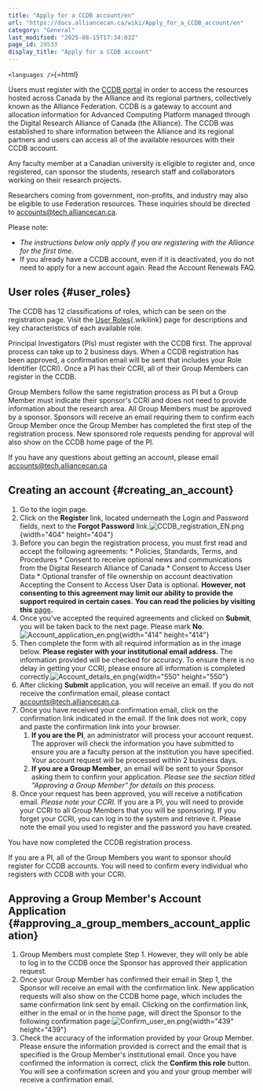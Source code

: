 ```yaml
---
title: "Apply for a CCDB account/en"
url: "https://docs.alliancecan.ca/wiki/Apply_for_a_CCDB_account/en"
category: "General"
last_modified: "2025-08-15T17:34:03Z"
page_id: 29533
display_title: "Apply for a CCDB account"
---
```


`<languages />`{=html}

Users must register with the [CCDB portal](https://ccdb.alliancecan.ca/security/login) in order to access the resources hosted across Canada by the Alliance and its regional partners, collectively known as the Alliance Federation. ﻿CCDB is a gateway to account and allocation information for Advanced Computing Platform managed through the Digital Research Alliance of Canada (the Alliance). The CCDB was established to share information between the Alliance and its regional partners and users can access all of the available resources with their CCDB account.

Any faculty member at a Canadian university is eligible to register and, once registered, can sponsor the students, research staff and collaborators working on their research projects.

Researchers coming from government, non-profits, and industry may also be eligible to use Federation resources. These inquiries should be directed to accounts@tech.alliancecan.ca.

Please note:

- *The instructions below only apply if you are registering with the Alliance for the first time.*
- If you already have a CCDB account, even if it is deactivated, you do not need to apply for a new account again. Read the Account Renewals FAQ.

## User roles {#user_roles}

The CCDB has 12 classifications of roles, which can be seen on the registration page. Visit the [User Roles](https://docs.alliancecan.ca/User_roles_to_access_resources_and_services_of_the_Alliance_Federation "User Roles"){.wikilink} page for descriptions and key characteristics of each available role.

Principal Investigators (PIs) must register with the CCDB first. The approval process can take up to 2 business days. When a CCDB registration has been approved, a confirmation email will be sent that includes your Role Identifier (CCRI). Once a PI has their CCRI, all of their Group Members can register in the CCDB.

Group Members follow the same registration process as PI but a Group Member must indicate their sponsor's CCRI and does not need to provide information about the research area. All Group Members must be approved by a sponsor. Sponsors will receive an email requiring them to confirm each Group Member once the Group Member has completed the first step of the registration process. New sponsored role requests pending for approval will also show on the CCDB home page of the PI.

If you have any questions about getting an account, please email accounts@tech.alliancecan.ca

## Creating an account {#creating_an_account}

1.  Go to the login page.
2.  Click on the **Register** link, located underneath the Login and Password fields, next to the **Forgot Password** link.![](CCDB_registration_EN.png "CCDB_registration_EN.png"){width="404" height="404"}
3.  Before you can begin the registration process, you must first read and accept the following agreements: \* Policies, Standards, Terms, and Procedures \* Consent to receive optional news and communications from the Digital Research Alliance of Canada \* Consent to Access User Data \* Optional transfer of file ownership on account deactivation Accepting the Consent to Access User Data is optional. **However, not consenting to this agreement may limit our ability to provide the support required in certain cases.** **You can read the policies by visiting this** [page](https://alliancecan.ca/en/policies)**.**
4.  Once you've accepted the required agreements and clicked on **Submit**, you will be taken back to the next page. Please mark **No**.![](Account_application_en.png "Account_application_en.png"){width="414" height="414"}
5.  Then complete the form with all required information as in the image below. **Please register with your institutional email address.** The information provided will be checked for accuracy. To ensure there is no delay in getting your CCRI, please ensure all information is completed correctly.![](Account_details_en.png "Account_details_en.png"){width="550" height="550"}
6.  After clicking **Submit** application, you will receive an email. If you do not receive the confirmation email, please contact accounts@tech.alliancecan.ca.
7.  Once you have received your confirmation email, click on the confirmation link indicated in the email. If the link does not work, copy and paste the confirmation link into your browser.
    1.  **If you are the PI**, an administrator will process your account request. The approver will check the information you have submitted to ensure you are a faculty person at the institution you have specified. Your account request will be processed within 2 business days.
    2.  **If you are a Group Member**, an email will be sent to your Sponsor asking them to confirm your application. *Please see the section titled "Approving a Group Member" for details on this process.*
8.  Once your request has been approved, you will receive a notification email. *Please note your CCRI.* If you are a PI, you will need to provide your CCRI to all Group Members that you will be sponsoring. If you forget your CCRI, you can log in to the system and retrieve it. Please note the email you used to register and the password you have created.

You have now completed the CCDB registration process.

If you are a PI, all of the Group Members you want to sponsor should register for CCDB accounts. You will need to confirm every individual who registers with CCDB with your CCRI.

## Approving a Group Member's Account Application {#approving_a_group_members_account_application}

1.  Group Members must complete Step 1. However, they will only be able to log in to the CCDB once the Sponsor has approved their application request.
2.  Once your Group Member has confirmed their email in Step 1, the Sponsor will receive an email with the confirmation link. New application requests will also show on the CCDB home page, which includes the same confirmation link sent by email. Clicking on the confirmation link, either in the email or in the home page, will direct the Sponsor to the following confirmation page:![](Confirm_user_en.png "Confirm_user_en.png"){width="439" height="439"}
3.  Check the accuracy of the information provided by your Group Member. Please ensure the information provided is correct and the email that is specified is the Group Member's institutional email. Once you have confirmed the information is correct, click the **Confirm this role** button. You will see a confirmation screen and you and your group member will receive a confirmation email.
